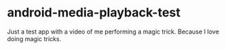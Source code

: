 # android-media-playback-test
Just a test app with a video of me performing a magic trick.
Because I love doing magic tricks. 
